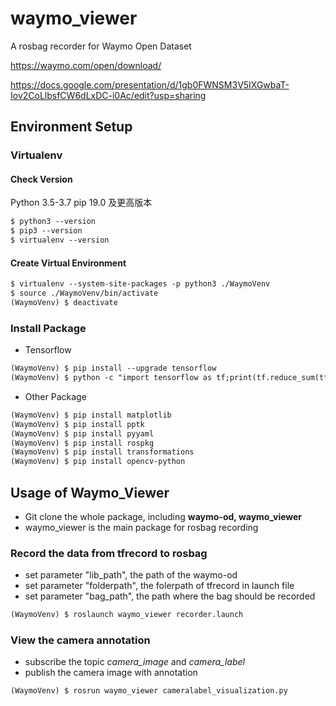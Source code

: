 # waymo_viewer
A rosbag recorder for Waymo Open Dataset

https://waymo.com/open/download/

https://docs.google.com/presentation/d/1gb0FWNSM3V5IXGwbaT-Iov2CoLlbsfCW6dLxDC-i0Ac/edit?usp=sharing

## Environment Setup
### Virtualenv
#### Check Version
Python 3.5-3.7
pip 19.0 及更高版本
```xml
$ python3 --version
$ pip3 --version
$ virtualenv --version
```

#### Create Virtual Environment
```xml
$ virtualenv --system-site-packages -p python3 ./WaymoVenv
$ source ./WaymoVenv/bin/activate
(WaymoVenv) $ deactivate
```

### Install Package
* Tensorflow
```xml
(WaymoVenv) $ pip install --upgrade tensorflow
(WaymoVenv) $ python -c "import tensorflow as tf;print(tf.reduce_sum(tf.random.normal([1000, 1000])))"
```
* Other Package
```xml
(WaymoVenv) $ pip install matplotlib
(WaymoVenv) $ pip install pptk
(WaymoVenv) $ pip install pyyaml
(WaymoVenv) $ pip install rospkg
(WaymoVenv) $ pip install transformations
(WaymoVenv) $ pip install opencv-python
```

## Usage of Waymo_Viewer

* Git clone the whole package, including **waymo-od, waymo_viewer**
* waymo_viewer is the main package for rosbag recording

### Record the data from tfrecord to rosbag
* set parameter "lib_path", the path of the waymo-od
* set parameter "folderpath", the folerpath of tfrecord in launch file
* set parameter "bag_path", the path where the bag should be recorded
```xml
(WaymoVenv) $ roslaunch waymo_viewer recorder.launch
```

### View the camera annotation
* subscribe the topic *camera_image* and *camera_label*
* publish the camera image with annotation
```xml
(WaymoVenv) $ rosrun waymo_viewer cameralabel_visualization.py
```
